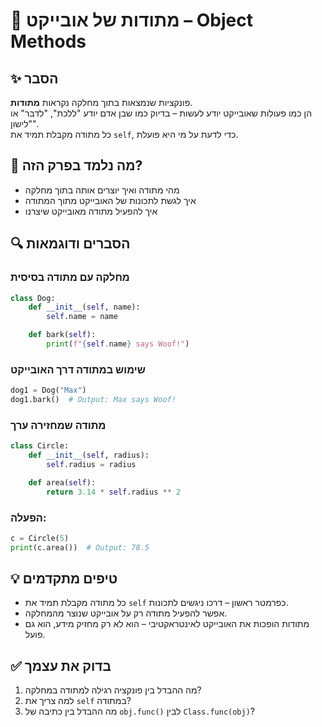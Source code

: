 # 📘 מתודות של אובייקט – Object Methods

## ✨ הסבר

פונקציות שנמצאות בתוך מחלקה נקראות **מתודות**.  
הן כמו פעולות שאובייקט יודע לעשות – בדיוק כמו שבן אדם יודע "ללכת", "לדבר" או "לישון".  
כל מתודה מקבלת תמיד את `self`, כדי לדעת על מי היא פועלת.

## 🧠 מה נלמד בפרק הזה?
- מהי מתודה ואיך יוצרים אותה בתוך מחלקה
- איך לגשת לתכונות של האובייקט מתוך המתודה
- איך להפעיל מתודה מאובייקט שיצרנו

## 🔍 הסברים ודוגמאות

### מחלקה עם מתודה בסיסית
```python
class Dog:
    def __init__(self, name):
        self.name = name

    def bark(self):
        print(f"{self.name} says Woof!")
```

### שימוש במתודה דרך האובייקט
```python
dog1 = Dog("Max")
dog1.bark()  # Output: Max says Woof!
```

### מתודה שמחזירה ערך
```python
class Circle:
    def __init__(self, radius):
        self.radius = radius

    def area(self):
        return 3.14 * self.radius ** 2
```

### הפעלה:
```python
c = Circle(5)
print(c.area())  # Output: 78.5
```

## 💡 טיפים מתקדמים

* כל מתודה מקבלת תמיד את `self` כפרמטר ראשון – דרכו ניגשים לתכונות.
* אפשר להפעיל מתודה רק על אובייקט שנוצר מהמחלקה.
* מתודות הופכות את האובייקט לאינטראקטיבי – הוא לא רק מחזיק מידע, הוא גם פועל.

## ✅ בדוק את עצמך

1. מה ההבדל בין פונקציה רגילה למתודה במחלקה?
2. למה צריך את `self` במתודה?
3. מה ההבדל בין כתיבה של `obj.func()` לבין `Class.func(obj)`?
